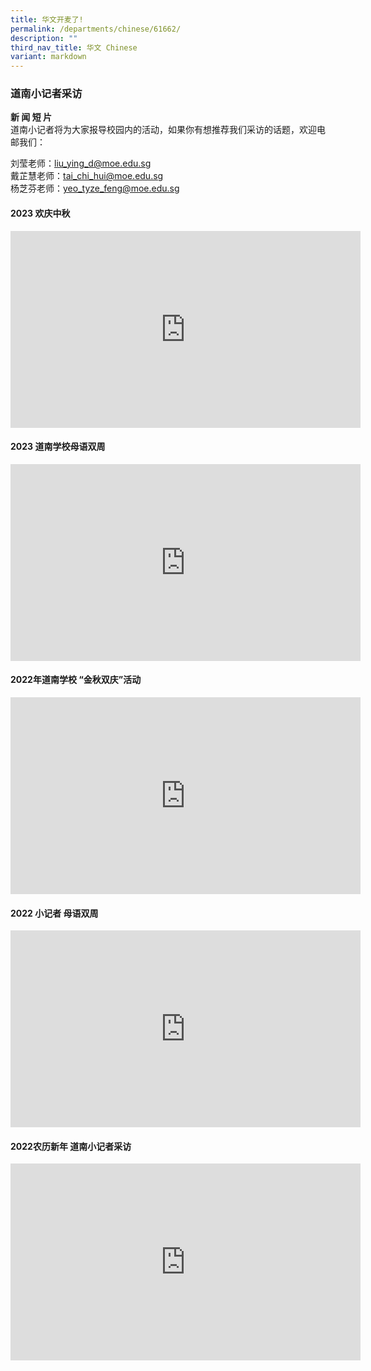 ```yaml
---
title: 华文开麦了!
permalink: /departments/chinese/61662/
description: ""
third_nav_title: 华文 Chinese
variant: markdown
---
```

### 道南小记者采访

**新 闻 短 片** <br>
道南小记者将为大家报导校园内的活动，如果你有想推荐我们采访的话题，欢迎电邮我们：

刘莹老师：liu_ying_d@moe.edu.sg <br>
戴芷慧老师：tai_chi_hui@moe.edu.sg <br>
杨芝芬老师：yeo_tyze_feng@moe.edu.sg <br>

#### 2023 欢庆中秋

<iframe allowfullscreen="" allow="accelerometer; autoplay; clipboard-write; encrypted-media; gyroscope; picture-in-picture; web-share" frameborder="0" title="YouTube video player" src="https://www.youtube.com/embed/n_z18Lgmenc?si=CTerQX9yja0c1cXc" height="315" width="560"></iframe>

#### 2023 道南学校母语双周

<iframe allowfullscreen="" allow="accelerometer; autoplay; clipboard-write; encrypted-media; gyroscope; picture-in-picture; web-share" frameborder="0" title="YouTube video player" src="https://www.youtube.com/embed/aOx_7ivxFxY" height="315" width="560"></iframe>

#### 2022年道南学校 “金秋双庆”活动

<iframe allowfullscreen="" allow="accelerometer; autoplay; clipboard-write; encrypted-media; gyroscope; picture-in-picture; web-share" frameborder="0" title="YouTube video player" src="https://www.youtube.com/embed/wewqNJ7hoM4" height="315" width="560"></iframe>

#### 2022 小记者 母语双周

<iframe allowfullscreen="" allow="accelerometer; autoplay; clipboard-write; encrypted-media; gyroscope; picture-in-picture; web-share" frameborder="0" title="YouTube video player" src="https://www.youtube.com/embed/wHnl0Ui033M" height="315" width="560"></iframe>

#### 2022农历新年 道南小记者采访

<iframe allowfullscreen="" allow="accelerometer; autoplay; clipboard-write; encrypted-media; gyroscope; picture-in-picture; web-share" frameborder="0" title="YouTube video player" src="https://www.youtube.com/embed/_FVjV5Obwek" height="315" width="560"></iframe>